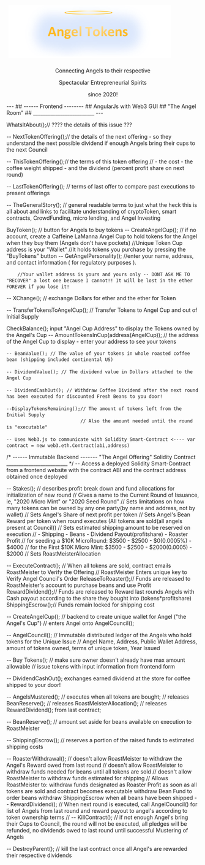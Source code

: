 <img align="center"> ![Angel Tokens](./ATLOGO.png?raw=true)</img>
---
<p align="center">
   Connecting Angels to their respective
</p>
<p align="center">
   Spectacular Entrepreneurial Spirits
</p>
<p align="center">
   since 2020!
</p>
---
##                ------ Frontend --------
##                 AngularJs with Web3 GUI
##                    "The Angel Room"
##                _________________________
---

WhatsItAbout();// ???? the details of this issue ???

  -- NextTokenOffering();// the details of the next offering - so they understand the next possible dividend if enough Angels bring their cups to the next Council

  -- ThisTokenOffering();// the terms of this token offering
                          // - the cost - the coffee weight shipped - and the dividend (percent profit share on next round)

  -- LastTokenOffering(); // terms of last offer to compare past executions to present offerings

  -- TheGeneralStory(); // general readable terms to just what the heck this is all about and links to facilitate understanding of cryptoToken, smart contracts, CrowdFunding, micro lending, and Angel Investing

BuyToken(); // button for Angels to buy tokens
  -- CreateAngelCup(); // if no account, create a Caffeine LaManna Angel Cup to hold tokens for the Angel when they buy them (Angels don't have pockets)
                      //Unique Token Cup address is your "Wallet"
                      //It holds tokens you purchase by pressing the "BuyTokens" button
        -- GetAngelPersonality(); //enter your name, address, and contact information ( for regulatory purposes ).

        //Your wallet address is yours and yours only -- DONT ASK ME TO "RECOVER" a lost one because I cannot!! It will be lost in the ether FOREVER if you lose it!

  -- XChange(); // exchange Dollars for ether and the ether for Token

  -- TransferTokensToAngelCup(); // Transfer Tokens to Angel Cup and out of Initial Supply


CheckBalance(); input "Angel Cup Address" to display the Tokens owned by the Angel's Cup
    -- AmountTokensInCup(address(AngelCup)); // the address of the Angel Cup to display - enter your address to see your tokens

    -- BeanValue(); // The value of your tokens in whole roasted coffee bean (shipping included continental US)

    -- DividendValue(); // The dividend value in Dollars attached to the Angel Cup

    -- DividendCashOut(); // Withdraw Coffee Dividend after the next round has been executed for discounted Fresh Beans to you door!

    --DisplayTokensRemaining();// The amount of tokens left from the Initial Supply
                               // Also the amount needed until the round is "executable"

    -- Uses Web3.js to communicate with Solidity Smart-Contract <---- var contract = new web3.eth.Contract(abi,address)

/*
        ------ Immutable Backend -------
              "The Angel Offering"
               Solidity Contract
           _________________________
*/
-- Access a deployed Solidity Smart-Contract from a frontend website with the contract ABI and the contract address obtained once deployed

-- Stakes(); // describes profit break down and fund allocations for initialization of new round
              // Gives a name to the Current Round of Issuance, ie, "2020 Micro Mint" or "2020 Seed Round"
              // Sets limitations on how many tokens can be owned by any one party(by name and address, not by wallet)
              // Sets Angel's Share of next profit per token
              // Sets Angel's Bean Reward per token when round executes (All tokens are sold(all angels present at Council))
              // Sets estimated shipping amount to be reserved on execution
              // - Shipping - Beans - Dividend Payout(profitshare) - Roaster Profit
              // for seeding a $10K MicroRound: $3500 - $2500 - $0(0.0005%) - $4000
              // for the First $10K Micro Mint: $3500 - $2500 - $2000(0.0005) - $2000
              // Sets RoastMeisterAllocation

-- ExecuteContract(); // When all tokens are sold, contract emails RoastMeister to Verify the Offering
                      // RoastMeister Enters unique key to Verify Angel Council's Order
                      ReleaseToRoaster();// Funds are released to RoastMeister's account to purchase beans and use Profit
                      RewardDividend();// Funds are released to Reward last rounds Angels with Cash payout according to the share they bought into (tokens*profitshare)
                      ShippingEscrow();// Funds remain locked for shipping cost

-- CreateAngelCup(); // backend to create unique wallet for Angel ("the Angel's Cup")
                      // enters Angel onto AngelCouncil();

-- AngelCouncil(); // Immutable distributed ledger of the Angels who hold tokens for the Unique Issue
                    // Angel Name, Address, Public Wallet Address, amount of tokens owned, terms of unique token, Year Issued

-- Buy Tokens(); // make sure owner doesn't already have max amount allowable
                 // issue tokens with input information from frontend form

-- DividendCashOut(); exchanges earned dividend at the store for coffee shipped to your door!

-- AngelsMustered(); // executes when all tokens are bought;
                       // releases BeanReserve();
                       // releases RoastMeisterAllocation();
                       // releases RewardDividend(); from last contract;

-- BeanReserve();  // amount set aside for beans available on execution to RoastMeister

-- ShippingEscrow(); // reserves a portion of the raised funds to estimated shipping costs

-- RoasterWithdrawal();
      // doesn't allow RoastMeister to withdraw the Angel's Reward owed from last round
      // doesn't allow RoastMeister to withdraw funds needed for beans until all tokens are sold
      // doesn't allow RoastMeister to withdraw funds estimated for shipping
      // Allows RoastMeister to:
                withdraw funds designated as Roaster Profit as soon as all tokens are sold and contract becomes executable
                withdraw Bean Fund to order beans
                withdraw ShippingEscrow when all beans have been shipped
-- RewardDividend();
      // When next round is executed, call AngelCouncil() for list of Angels from last round and reward payout to angel's according to token ownership terms
      //
-- KillContract(); // if not enough Angel's bring their Cups to Council,
                      the round will not be executed,
                      all pledges will be refunded,
                      no dividends owed to last round until successful Mustering of Angels

-- DestroyParent(); // kill the last contract once all Angel's are rewarded their respective dividends
